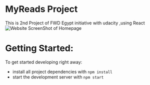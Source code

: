 # MyReads Project

This is 2nd Project of FWD Egypt initiative with udacity ,using React
![Website ScreenShot of Homepage](./public/home-page.jpeg)

# Getting Started:

To get started developing right away:

- install all project dependencies with `npm install`
- start the development server with `npm start`
